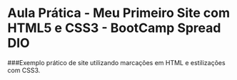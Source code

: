 # Aula Prática - Meu Primeiro Site com HTML5 e CSS3 - BootCamp Spread DIO
###Exemplo prático de site utilizando marcações em HTML e estilizações com CSS3.

